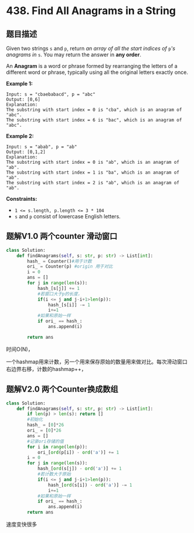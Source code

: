# 438. Find All Anagrams in a String

## 题目描述

Given two strings `s` and `p`, return *an array of all the start indices of* `p`*'s anagrams in* `s`. You may return the answer in **any order**.

An **Anagram** is a word or phrase formed by rearranging the letters of a different word or phrase, typically using all the original letters exactly once.

 

**Example 1:**

```
Input: s = "cbaebabacd", p = "abc"
Output: [0,6]
Explanation:
The substring with start index = 0 is "cba", which is an anagram of "abc".
The substring with start index = 6 is "bac", which is an anagram of "abc".
```

**Example 2:**

```
Input: s = "abab", p = "ab"
Output: [0,1,2]
Explanation:
The substring with start index = 0 is "ab", which is an anagram of "ab".
The substring with start index = 1 is "ba", which is an anagram of "ab".
The substring with start index = 2 is "ab", which is an anagram of "ab".
```

 

**Constraints:**

- `1 <= s.length, p.length <= 3 * 104`
- `s` and `p` consist of lowercase English letters.



## 题解V1.0 两个counter 滑动窗口

```python
class Solution:
    def findAnagrams(self, s: str, p: str) -> List[int]:
        hash_ = Counter()#用于计数
        ori_ = Counter(p) #origin 用于对比
        i = 0
        ans = []
        for j in range(len(s)):
            hash_[s[j]] += 1
            #若窗口大于p的长度，
            if(i <= j and j-i+1>len(p)):
                hash_[s[i]] -= 1
                i+=1
            #如果和原始一样
            if ori_ == hash_:
                ans.append(i)

        return ans
```

时间O(N)，

一个hashmap用来计数，另一个用来保存原始的数量用来做对比。每次滑动窗口右边界右移，计数的hashmap++，

## 题解V2.0 两个Counter换成数组

```python
class Solution:
    def findAnagrams(self, s: str, p: str) -> List[int]:
        if len(p) > len(s): return []
        #初始化
        hash_ = [0]*26
        ori_ = [0]*26
        ans = []
        #记录ori存储的值
        for i in range(len(p)):
            ori_[ord(p[i]) - ord('a')] += 1
        i = 0
        for j in range(len(s)):
            hash_[ord(s[j]) - ord('a')] += 1
            #若计数大于原始
            if(i <= j and j-i+1>len(p)):
                hash_[ord(s[i]) - ord('a')] -= 1
                i+=1
            #如果和原始一样
            if ori_ == hash_:
                ans.append(i)
        return ans
```

速度变快很多
